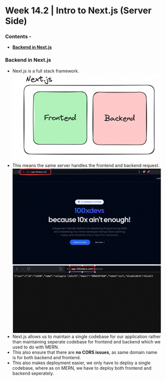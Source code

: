 # Week 14.2 | Intro to Next.js (Server Side)

### Contents - 
- [**Backend in Next.js**](#backend-in-nextjs)


### Backend in Next.js
- Next.js is a full stack framework.
    ![](images/nextjs-full-stack.png)
- This means the same server handles the frontend and backend request.
    ![](images/next-frontend.png)
    ![](images/next-backend.png)
- Next.js allows us to maintain a single codebase for our application rather than maintaining seperate codebase for frontend and backend which we used to do with MERN.
- This also ensure that there are **no CORS issues**, as same domain name is for both backend and frontend.
- This also makes deployment easier, we only have to deploy a single codebase, where as on MERN, we have to deploy both frontend and backend seperately.
